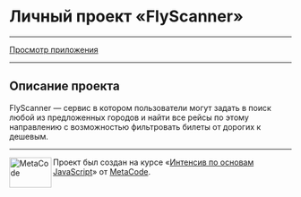 # Личный проект «FlyScanner»

---

[Просмотр приложения](http://flyscanner.surge.sh/)

---

## Описание проекта

FlyScanner — сервис в котором пользователи могут задать в поиск любой из предложенных городов и  найти все рейсы по этому направлению с возможностью фильтровать билеты от дорогих к дешевым.

---

<a href="https://t.me/metacode_ru"><img align="left" width="75" height="54" title="MetaCode" src="https://image.prntscr.com/image/cgIXyfzPTOGv-z1mqQKgEg.png"></a>

Проект был создан на курсе «[Интенсив по основам JavaScript](http://metacode.in)» 
от [MetaCode](https://t.me/metacode_ru).
